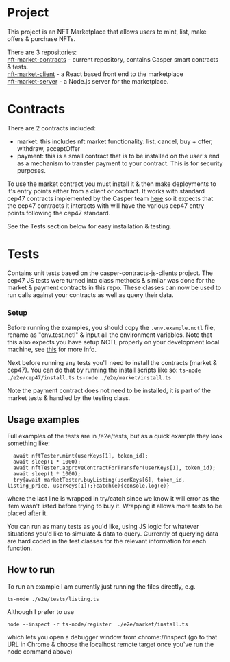 # Project
This project is an NFT Marketplace that allows users to mint, list, make offers & purchase NFTs.

There are 3 repositories:\
[nft-market-contracts](https://github.com/sfeast/nft-market-contracts) - current repository, contains Casper smart contracts & tests.\
[nft-market-client](https://github.com/sfeast/nft-market-client) - a React based front end to the marketplace\
[nft-market-server](https://github.com/sfeast/nft-market-server) - a Node.js server for the marketplace.

# Contracts
There are 2 contracts included:
- market: this includes nft market functionality: list, cancel, buy + offer, withdraw, acceptOffer
- payment: this is a small contract that is to be installed on the user's end as a mechanism to transfer payment to your contract. This is for security purposes.

To use the market contract you must install it & then make deployments to it's entry points either from a client or contract. It works with standard cep47 contracts implemented by the Casper team [here](https://github.com/casper-ecosystem/casper-nft-cep47) so it expects that the cep47 contracts it interacts with will have the various cep47 entry points following the cep47 standard.

See the Tests section below for easy installation & testing.

# Tests

Contains unit tests based on the casper-contracts-js-clients project. The cep47 JS tests were turned into class methods & similar was done for the market & payment contracts in this repo. These classes can now be used to run calls against your contracts as well as query their data.

### Setup

Before running the examples, you should copy the `.env.example.nctl` file, rename as "env.test.nctl" & input all the environment variables. Note that this also expects you have setup NCTL properly on your development local machine, see [this](https://docs.casperlabs.io/dapp-dev-guide/setup-nctl/) for more info.

Next before running any tests you'll need to install the contracts (market & cep47). You can do that by running the install scripts like so:
`ts-node ./e2e/cep47/install.ts`
`ts-node ./e2e/market/install.ts`

Note the payment contract does not need to be installed, it is part of the market tests & handled by the testing class.

## Usage examples

Full examples of the tests are in /e2e/tests, but as a quick example they look something like:

```
  await nftTester.mint(userKeys[1], token_id);
  await sleep(1 * 1000);
  await nftTester.approveContractForTransfer(userKeys[1], token_id);
  await sleep(1 * 1000);
  try{await marketTester.buyListing(userKeys[6], token_id, listing_price, userKeys[1]);}catch(e){console.log(e)}
```
where the last line is wrapped in try/catch since we know it will error as the item wasn't listed before trying to buy it. Wrapping it allows more tests to be placed after it.

You can run as many tests as you'd like, using JS logic for whatever situations you'd like to simulate & data to query. Currently of querying data are hard coded in the test classes for the relevant information for each function.

## How to run

To run an example I am currently just running the files directly, e.g.

`ts-node ./e2e/tests/listing.ts`

Although I prefer to use

`node --inspect -r ts-node/register  ./e2e/market/install.ts`

which lets you open a debugger window from chrome://inspect (go to that URL in Chrome & choose the localhost remote target once you've run the node command above)
